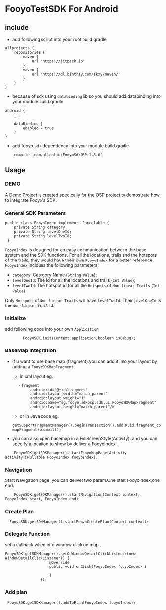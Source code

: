 # FooyoTestSDK For Android
 
## include
- add following script into your root build.gradle
 ```
 allprojects {
     repositories {
         maven {
             url "https://jitpack.io"
         }
         maven {
             url 'https://dl.bintray.com/zkxy/maven/'
         }
     }
 }
 ```
- because of sdk using `databinding` lib,so you should add databinding into your module build.gradle
```
android {
    ...
    
    dataBinding {
        enabled = true
    }
}
```

-  add fooyo sdk dependency into your module build.gradle

```
    compile 'com.allenliu:FooyoSdkOSP:1.8.6'
```

## Usage

### DEMO 
  
 [A Demo Project](https://github.com/AlexLiuSheng/FooyoTestSDK) is created specically for the OSP project to demostrate how to integrate Fooyo's SDK.
 
### General SDK Parameters

```
public class FooyoIndex implements Parcelable {
    private String category;
    private String levelOneId;
    private String levelTwoId;
 }
```
`FooyoIndex` is designed for an easy communication between the base system and the SDK functions. For all the locations, trails and the hotspots of the trails, they would have their own `FooyoIndex` for a better reference. `FooyoIndex` incldues the following parameters:

- `category`: Category Name (`String Value`);
- `levelOneId`: The id for all the locations and trails (`Int Value`);
- `levelTwoId`: The hotspot id for all the `Hotspots` of `Non-linear Trails` (`Int Value`)

Only `Hotspots` of `Non-linear Trails` will have `levelTwoId`. Their `levelOneId` is the `Non-linear Trail` Id.

### Initialize
add following code into your own `Application`

```
        FooyoSDK.init(Context application,boolean isDebug);
```
 
### BaseMap integration

- if u want to use base map (fragment).you can add it into your layout by adding a `FooyoSDKMapFragment`
  
  - in xml layout eg.
  
  ```
     <fragment
          android:id="@+id/fragment"
          android:layout_width="match_parent"
          android:layout_weight="1"
          android:name="sg.fooyo.sdkosp.sdk.ui.FooyoSDKMapFragment"
          android:layout_height="match_parent"/>
   ```
   
   - or in Java code eg.
   
  ```
  getSupportFragmentManager().beginTransaction().add(R.id.fragment_containers, mapFragment).commit();
  ```
  
- you can also open basemap in a FullScreenStyle(Activity).
  and you can specify a location to show by deliver a FooyoIndex
```
    FooyoSDK.getSDKManager().startFooyoMapPage(Activity activity,@Nullable FooyoIndex fooyoIndex);
```

### Navigation

Start Navigation page ,you can deliver two param.One start FooyoIndex,one end.
```
    FooyoSDK.getSDKManager().startNavigation(Context context, FooyoIndex start, FooyoIndex end)
```
### Create Plan

```
  FooyoSDK.getSDKManager().startFooyoCreatePlan(Context context);
```

### Delegate Function
set a callback when info window click on map .
```
FooyoSDK.getSDKManager().setOnWindowDetailClickListener(new WindowDetailClickListener() {
                    @Override
                    public void onClick(FooyoIndex fooyoIndex) {

                    }
                });
```
### Add plan

```
 FooyoSDK.getSDKManager().addToPlan(FooyoIndex fooyoIndex);
 
 ```

